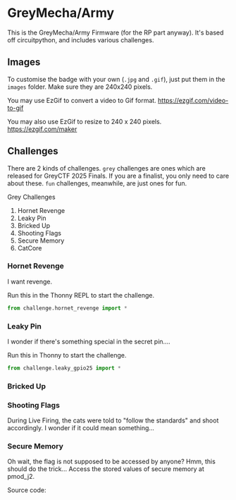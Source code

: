 # GreyMecha/Army

This is the GreyMecha/Army Firmware (for the RP part anyway). It's based off circuitpython, and includes various challenges.


## Images

To customise the badge with your own (`.jpg` and `.gif`), just put them in the `images` folder. 
Make sure they are 240x240 pixels.

You may use EzGif to convert a video to Gif format. https://ezgif.com/video-to-gif

You may also use EzGif to resize to 240 x 240 pixels. https://ezgif.com/maker



## Challenges

There are 2 kinds of challenges. 
`grey` challenges are ones which are released for GreyCTF 2025 Finals. If you are a finalist, you only need to care about these.
`fun` challenges, meanwhile, are just ones for fun. 

Grey Challenges
1. Hornet Revenge
2. Leaky Pin
3. Bricked Up
3. Shooting Flags
4. Secure Memory
5. CatCore



### Hornet Revenge

I want revenge.

Run this in the Thonny REPL to start the challenge.

```python
from challenge.hornet_revenge import *
```

### Leaky Pin

I wonder if there's something special in the secret pin....

Run this in Thonny to start the challenge.

```python
from challenge.leaky_gpio25 import *
```

### Bricked Up




### Shooting Flags

During Live Firing, the cats were told to "follow the standards" and shoot accordingly. I wonder if it could mean something...



### Secure Memory

Oh wait, the flag is not supposed to be accessed by anyone? Hmm, this should do the trick...
Access the stored values of secure memory at pmod_j2.

Source code: 